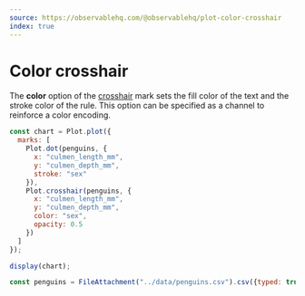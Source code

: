 ```yaml
---
source: https://observablehq.com/@observablehq/plot-color-crosshair
index: true
---
```


# Color crosshair

The **color** option of the [crosshair](https://observablehq.com/plot/interactions/crosshair) mark sets the fill color of the text and the stroke color of the rule. This option can be specified as a channel to reinforce a color encoding.

```js echo
const chart = Plot.plot({
  marks: [
    Plot.dot(penguins, {
      x: "culmen_length_mm",
      y: "culmen_depth_mm",
      stroke: "sex"
    }),
    Plot.crosshair(penguins, {
      x: "culmen_length_mm",
      y: "culmen_depth_mm",
      color: "sex",
      opacity: 0.5
    })
  ]
});

display(chart);
```

```js echo
const penguins = FileAttachment("../data/penguins.csv").csv({typed: true});
```
